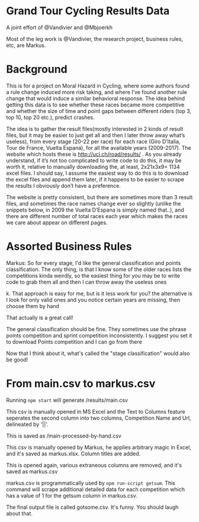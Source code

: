 # Grand Tour Cycling Results Data

A joint effort of @Vandivier and @Mbjoerkh

Most of the leg work is @Vandivier, the research project, business rules, etc, are Markus.

# Background

This is for a project on Moral Hazard in Cycling, where some authors found a rule change induced more risk taking, and where I’ve found another rule change that would induce a similar behavioral response. The idea behind getting this data is to see whether these races became more competitive and whether the size of time and point gaps between different riders (top 3, top 10, top 20 etc.), predict crashes.

The idea is to gather the result files(mostly interested in 2 kinds of result files, but it may be easier to just get all and then I later throw away what’s useless), from every stage (20-22 per race) for each race (Giro D’Italia, Tour de France, Vuelta Espana), for all the available years (2009-2017). The website which hosts these is http://uci.ch/road/results/ . As you already understand, if it’s not too complicated to write code to do this, it may be worth it, relative to manually downloading the, at least, 2x21x3x9= 1134 excel files. I should say, I assume the easiest way to do this is to download the excel files and append them later, if it happens to be easier to scrape the results I obviously don’t have a preference.

The website is pretty consistent, but there are sometimes more than 3 result files, and sometimes the race names change ever so slightly (unlike the snippets below, in 2009 the Vuelta D’Espana is simply named that..), and there are different number of total races each year which makes the races we care about appear on different pages.


# Assorted Business Rules

Markus: So for every stage, I'd like the general classification and points classification.
The only thing, is that I know some of the older races lists the competitions kinda weirdly, so the easiest thing for you may be to write code to grab them all and then I can throw away the useless ones

k. That approach is easy for me, but is it less work for you?
the alternative is I look for only valid ones and you notice certain years are missing, then choose them by hand

That actually is a great call!

The general classification should be fine. They sometimes use the phrase points competition and sprint competition inconsistently. I suggest you set it to download Points competition and I can go from there

Now that I think about it, what's called the "stage classification" would also be good!

# From main.csv to markus.csv

Running `npm start` will generate /results/main.csv

This csv is manually opened in MS Excel and the Text to Columns feature seperates the second column into two columns, Competition Name and Url, delineated by '||'.

This is saved as /main-processed-by-hand.csv

This csv is manually opened by Markus, he applies arbitrary magic in Excel, and it's saved as markus.xlsx. Column titles are added.

This is opened again, various extraneous columns are removed, and it's saved as markus.csv

markus.csv is programmatically used by `npm run-script getsum`. This command will scrape additional detailed data for each competition which has a value of 1 for the getsum column in markus.csv.

The final output file is called gotsome.csv. It's funny. You should laugh about that.
